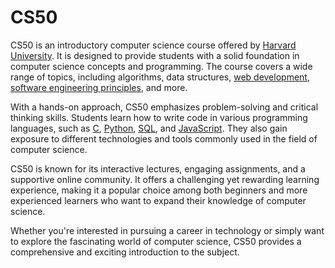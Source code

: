 # CS50 

CS50 is an introductory computer science course offered by [Harvard University](https://www.harvard.edu/). It is designed to provide students with a solid foundation in computer science concepts and programming. The course covers a wide range of topics, including algorithms, data structures, [web development](https://en.wikipedia.org/wiki/Web_development), [software engineering principles](https://en.wikipedia.org/wiki/Software_engineering), and more.

With a hands-on approach, CS50 emphasizes problem-solving and critical thinking skills. Students learn how to write code in various programming languages, such as [C](https://en.wikipedia.org/wiki/C_(programming_language)), [Python](/wiki/Python), [SQL](https://en.wikipedia.org/wiki/SQL), and [JavaScript](https://developer.mozilla.org/en-US/docs/Web/JavaScript). They also gain exposure to different technologies and tools commonly used in the field of computer science.

CS50 is known for its interactive lectures, engaging assignments, and a supportive online community. It offers a challenging yet rewarding learning experience, making it a popular choice among both beginners and more experienced learners who want to expand their knowledge of computer science.

Whether you're interested in pursuing a career in technology or simply want to explore the fascinating world of computer science, CS50 provides a comprehensive and exciting introduction to the subject.